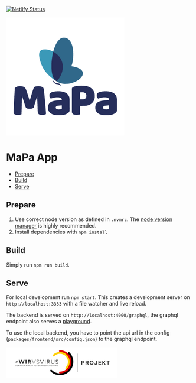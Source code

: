 [![Netlify Status](https://api.netlify.com/api/v1/badges/1f0700e1-55c5-4d25-8546-a66bbd9861c2/deploy-status)](https://app.netlify.com/sites/mapa-app/deploys)

![MaPa App](https://github.com/mapa-app/source/raw/develop/assets/logo-mapa.png)

# MaPa App

* [Prepare](#prepare)
* [Build](#build)
* [Serve](#serve)

## Prepare
1. Use correct node version as defined in `.nvmrc`. The [node version manager](https://github.com/nvm-sh/nvm) is highly recommended.
1. Install dependencies with `npm install`

## Build
Simply run `npm run build`.

## Serve
For local development run `npm start`. This creates a development server on `http://localhost:3333`
with a file watcher and live reload.

The backend is served on `http://localhost:4000/graphql`, the graphql endpoint also serves a [playground](http://localhost:4000/graphql).

To use the local backend, you have to point the api url in the config (`packages/frontend/src/config.json`) to the graphql endpoint.

![#wirvsvirus](https://github.com/mapa-app/source/raw/develop/assets/logo-wirvsvirus.png)
